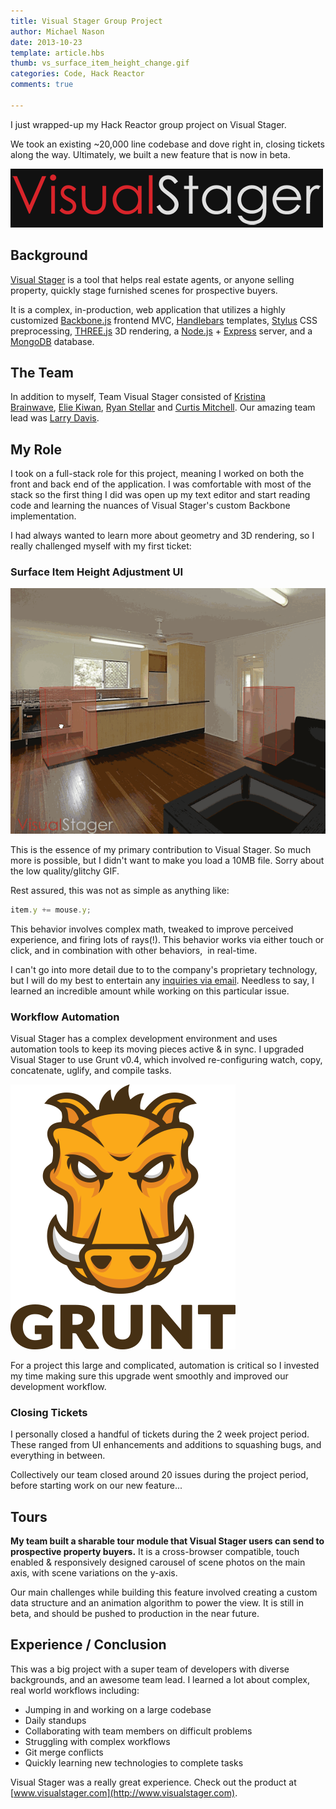 ```yaml
---
title: Visual Stager Group Project
author: Michael Nason
date: 2013-10-23
template: article.hbs
thumb: vs_surface_item_height_change.gif
categories: Code, Hack Reactor
comments: true

---
```



I just wrapped-up my Hack Reactor group project on Visual Stager.


We took an existing ~20,000 line codebase and dove right in, closing tickets along the way. Ultimately, we built a new feature that is now in beta. <span class="more" />

![Visual Stager Logo](visual-stager-logo.gif)

## Background


[Visual Stager](http://www.visualstager.com) is a tool that helps real estate agents, or anyone selling property, quickly stage furnished scenes for prospective buyers.

It is a complex, in-production, web application that utilizes a highly customized [Backbone.js](http://backbonejs.org/) frontend MVC, [Handlebars](http://handlebarsjs.com/) templates, [Stylus](http://learnboost.github.io/stylus/) CSS preprocessing, [THREE.js](http://threejs.org/) 3D rendering, a [Node.js](http://nodejs.org/) + [Express](http://expressjs.com/) server, and a [MongoDB](http://www.mongodb.org/) database.


## The Team


In addition to myself, Team Visual Stager consisted of [Kristina Brainwave](http://kbrainwave.github.io/), [Elie Kiwan](http://ekiwan.github.io/), [Ryan Stellar](http://www.linkedin.com/in/rstellar/) and [Curtis Mitchell](http://www.curt-mitch.net). Our amazing team lead was [Larry Davis](http://lazd.github.io/).


## My Role


I took on a full-stack role for this project, meaning I worked on both the front and back end of the application. I was comfortable with most of the stack so the first thing I did was open up my text editor and start reading code and learning the nuances of Visual Stager's custom Backbone implementation.

I had always wanted to learn more about geometry and 3D rendering, so I really challenged myself with my first ticket:


### Surface Item Height Adjustment UI


![vs_surface_item_height_change](vs_surface_item_height_change.gif)

This is the essence of my primary contribution to Visual Stager. So much more is possible, but I didn't want to make you load a 10MB file. Sorry about the low quality/glitchy GIF.

Rest assured, this was not as simple as anything like:

``` javascript
item.y += mouse.y;
```

This behavior involves complex math, tweaked to improve perceived experience, and firing lots of rays(!). This behavior works via either touch or click, and in combination with other behaviors,  in real-time.

I can't go into more detail due to to the company's proprietary technology, but I will do my best to entertain any [inquiries via email](http://nason.us/#contact). Needless to say, I learned an incredible amount while working on this particular issue.


### Workflow Automation


Visual Stager has a complex development environment and uses automation tools to keep its moving pieces active & in sync. I upgraded Visual Stager to use Grunt v0.4, which involved re-configuring watch, copy, concatenate, uglify, and compile tasks.

![Grunt.js](grunt-logo.png)

For a project this large and complicated, automation is critical so I invested my time making sure this upgrade went smoothly and improved our development workflow.


### Closing Tickets


I personally closed a handful of tickets during the 2 week project period. These ranged from UI enhancements and additions to squashing bugs, and everything in between.

Collectively our team closed around 20 issues during the project period, before starting work on our new feature...


## Tours


**My team built a sharable tour module that Visual Stager users can send to prospective property buyers.** It is a cross-browser compatible, touch enabled & responsively designed carousel of scene photos on the main axis, with scene variations on the y-axis.

Our main challenges while building this feature involved creating a custom data structure and an animation algorithm to power the view. It is still in beta, and should be pushed to production in the near future.


## Experience / Conclusion


This was a big project with a super team of developers with diverse backgrounds, and an awesome team lead. I learned a lot about complex, real world workflows including:

  * Jumping in and working on a large codebase
  * Daily standups
  * Collaborating with team members on difficult problems
  * Struggling with complex workflows
  * Git merge conflicts
  * Quickly learning new technologies to complete tasks


Visual Stager was a really great experience. Check out the product at [www.visualstager.com](http://www.visualstager.com).
